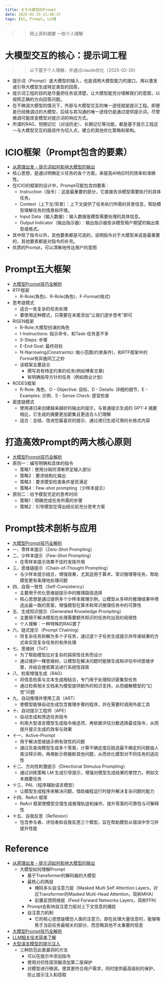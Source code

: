 ```yaml
---
title: 关于大模型的Prompt
date: 2025-02-25 21:48:37
tags: [AI, Prompt, LLM]
---
```


>> 网上资料摘要
>> 一些个人理解

# 大模型交互的核心：提示词工程
>> 以下基于个人理解，并通过claude优化（2025-02-26）
+ 提示词（Prompt）是大模型的输入，也是调用大模型能力的接口，用以激发或引导大模型生成特定类型的回答。
+ 提示词工程的目的是尽量把任务说清楚，让大模型能充分理解我们的意图，以按照正确的方向回答问题。  
+ 在不微调大模型的情况下，外部与大模型交互的唯一途径就是提示工程。即便是已经微调过的大模型，后续与其沟通的唯一途径仍是通过提供提示词，尽管微调可能改变模型对提示词的响应方式。
+ 所谓的RAG、短期记忆（对话历史）、长期记忆等功能，都是基于提示工程这一与大模型交互的路径作为切入点，建立的其他优化策略和架构。


# ICIO框架（Prompt包含的要素）
+ [从原理出发 - 提示词如何影响大模型的输出](https://mp.weixin.qq.com/s/xYC6saH3PU6nJc9mzV5alw)
+ 核心思想，是通过明确定义任务的各个方面，来提高AI响应时的效率和准确性。
+ 在ICIO的框架的设计中，Prompt可能包含四要素：
    - Instruction（指令）：这是最重要的部分，它直接告诉模型需要执行的具体任务。
    - Context（上下文/背景）：上下文提供了任务执行所需的背景信息，帮助模型理解任务的情景和环境。
    - Input Data（输入数据）：输入数据是模型需要处理的具体信息。
    - Output Indicator（输出指示器）：输出指示器告诉模型用户期望的输出类型或格式。
+ 其中除了指令以外，其他要素都是可选的，说明指令对于大模型来说是最重要的，其他要素都是对指令的补充。
+ 优质的Prompt，可以清晰地传达用户的意图

# Prompt五大框架
+ [大模型Prompt技巧全解析](https://mp.weixin.qq.com/s/u-79q3R0l01oO-7WWUNF2A)    
+ RTF框架 
    - R-Role(角色)、R-Role(角色)、F-Format(格式)
+ 思考链模式 
    - 适合一些复杂的任务处理
    - 要使用这种模式，只需要在末尾添加”让我们逐步思考”即可
+ RISEN框架
    - R-Role:大模型扮演的角色
    - I-Instructions: 指示命令，和Task-任务差不多
    - S-Steps: 步骤
    - E-End Goal: 最终目标
    - N-Narrowing(Constraints): 缩小范围(约束条件)，和RTF框架中的Format有异曲同工之妙
    - 该框架主要适合
        - 撰写具有特定约束的任务(例如博客文章)
        - 有明确指导方针的任务（例如商业计划）
+ RODES框架
    - R-Role: 角色、O - Objective: 目标、D - Details: 详细的细节、E - Examples: 示例、S - Sense Check: 感官检查
+ 密度链模式
    - 使用递归来创建越来越好的输出的提示，与普通提示生成的 GPT-4 摘要相比，它生成的摘要更加密集且更适合人们理解
    - 适合：总结、改进您最喜欢的提示、通过递归生成可用的长格式内容

# 打造高效Prompt的两大核心原则
+ [大模型Prompt技巧全解析](https://mp.weixin.qq.com/s/u-79q3R0l01oO-7WWUNF2A) 
+ 原则一：编写明确和具体的指令
    - 策略1：使用分隔符清晰界定输入部分
    - 策略2：要求结构化输出
    - 策略3：要求模型检查条件是否满足
    - 策略4：Few-shot prompting（少样本提示）
+ 原则二：给予模型充足的思考时间
    - 策略1：明确完成任务所需的步骤
    - 策略2：引导模型在得出结论前充分思考方案

# Prompt技术剖析与应用
+ [大模型Prompt技巧全解析](https://mp.weixin.qq.com/s/u-79q3R0l01oO-7WWUNF2A) 
+ 一、零样本提示（Zero-Shot Prompting）
+ 二、少样本提示（Few-Shot Prompting）
    - 在零样本提示效果不佳时发挥作用
+ 三、思维链提示（Chain-of-Thought Prompting）
    - 与少样本提示结合，增强效果，尤其适用于算术、常识推理等任务，帮助模型更有条理地处理问题
+ 四、自我一致性（Self-Consistency）   
    - 主要用于优化思维链提示中的推理路径选择
    - 核心思想是通过提供多个少样本推理示例，让模型从多样的推理结果中筛选出最一致的答案，增强模型在算术和常识推理任务中的可靠性
+ 五、生成知识提示（Generated Knowledge Prompting）
    - 主要用于解决模型在处理需要额外知识的任务时出现的局限性   
    - 个人理解：一种特殊的RAG罢了
+ 六、链式提示（Prompt Chaining）
    - 将复杂任务拆解为多个子任务，通过逐个子任务生成提示并传递结果的方式来实现复杂任务的有序处理
+ 七、思维树（ToT）
    - 为了帮助模型应对复杂的探索性任务而设计
    - 通过维护一棵思维树，让模型在解决问题时能够生成和评估中间思维步骤，并结合搜索算法进行系统性探索
+ 八、检索增强生成（RAG）
    - 将信息检索与文本生成相结合，专门用于处理知识密集型任务
    - 通过检索相关文档来为模型提供额外的知识支持，从而缓解模型的“幻觉”问题
+ 九、自动推理并使用工具（ART）
    - 使模型能够自动生成包含推理步骤的程序，并在需要时调用外部工具
+ 十、自动提示工程师（APE）
    - 自动生成和筛选任务指令
    - 利用大型语言模型生成指令候选项，再依据评估分数选择最佳指令，从而提升提示生成的效率与效果
+ 十一、Active-Prompt
    - 用于解决思维链示例有效性的问题
    - 通过先查询模型生成多个答案，计算不确定度后挑选最不确定的问题由人类注释示例，再用新示例推断其他问题，从而优化模型对不同任务的适应性
+ 十二、方向性刺激提示（Directional Stimulus Prompting）
    - 通过训练策略 LM 生成引导提示，增强对模型生成结果的掌控力。例如文本摘要任务
+ 十三、PAL（程序辅助语言模型）
    - 让模型生成程序来解决问题，借助编程运行时提升解决复杂问题的能力
+ 十四、ReAct 框架
    - ReAct 框架使模型交错生成推理轨迹和操作，提升答案的可靠性与可解释性
+ 十五、自我反思（Reflexion）
    - 包含参与者、评估者和自我反思三个模型，旨在帮助模型从错误中学习并提升性能


# Reference
+ [从原理出发 - 提示词如何影响大模型的输出](https://mp.weixin.qq.com/s/xYC6saH3PU6nJc9mzV5alw)
    - 大模型如何理解Prompt
        + 基于Transformer的解码器的大模型
        + 最核心的两层
            - 掩码多头自注意力层（Masked Multi Self Attention Layers，对应Transformer的Masked Multi-Head Attention，简称MHA）
            - 前置反馈网络层（Feed Forward Networks Layers，简称FFN）
        + Prompt会影响自注意力层对上下文信息的捕捉
        + 自注意力机制
            - 它的核心思想是模仿人类的注意力，即在处理大量信息时，能够聚焦于当前任务最相关的部分，而忽略其他不太重要的信息
+ [大模型Prompt技巧全解析](https://mp.weixin.qq.com/s/u-79q3R0l01oO-7WWUNF2A)            
+ [LLM相关技术简单了解](https://kingson4wu.github.io/2024/12/26/20241226-llm-xiang-guan-ji-zhu-jian-dan-liao-jie/)
+ [大型语言模型的提示注入](https://mp.weixin.qq.com/s/q2iMW0t5456btmIPS1ba6Q)
    - 三种防范此类漏洞的方法
        - 可以在提示中添加指令
        - 使用对抗性探测器添加第二层保护
        - 对模型进行微调，使其更符合用户需求，同时提供最高级别的保护，防止提示注入和窃取


